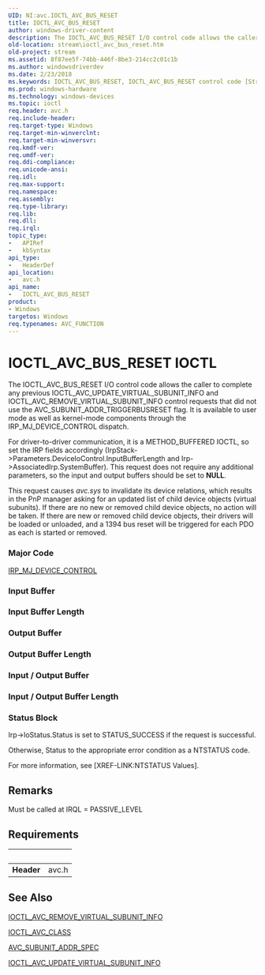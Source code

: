 ```yaml
---
UID: NI:avc.IOCTL_AVC_BUS_RESET
title: IOCTL_AVC_BUS_RESET
author: windows-driver-content
description: The IOCTL_AVC_BUS_RESET I/O control code allows the caller to complete any previous IOCTL_AVC_UPDATE_VIRTUAL_SUBUNIT_INFO and IOCTL_AVC_REMOVE_VIRTUAL_SUBUNIT_INFO control requests that did not use the AVC_SUBUNIT_ADDR_TRIGGERBUSRESET flag.
old-location: stream\ioctl_avc_bus_reset.htm
old-project: stream
ms.assetid: 8f87ee5f-74bb-446f-8be3-214cc2c01c1b
ms.author: windowsdriverdev
ms.date: 2/23/2018
ms.keywords: IOCTL_AVC_BUS_RESET, IOCTL_AVC_BUS_RESET control code [Streaming Media Devices], avc/IOCTL_AVC_BUS_RESET, avcref_4be76d4b-17fe-4ae6-a078-ebb079499d55.xml, stream.ioctl_avc_bus_reset
ms.prod: windows-hardware
ms.technology: windows-devices
ms.topic: ioctl
req.header: avc.h
req.include-header: 
req.target-type: Windows
req.target-min-winverclnt: 
req.target-min-winversvr: 
req.kmdf-ver: 
req.umdf-ver: 
req.ddi-compliance: 
req.unicode-ansi: 
req.idl: 
req.max-support: 
req.namespace: 
req.assembly: 
req.type-library: 
req.lib: 
req.dll: 
req.irql: 
topic_type:
-	APIRef
-	kbSyntax
api_type:
-	HeaderDef
api_location:
-	avc.h
api_name:
-	IOCTL_AVC_BUS_RESET
product:
- Windows
targetos: Windows
req.typenames: AVC_FUNCTION
---
```


# IOCTL_AVC_BUS_RESET IOCTL
The IOCTL_AVC_BUS_RESET I/O control code allows the caller to complete any previous IOCTL_AVC_UPDATE_VIRTUAL_SUBUNIT_INFO and IOCTL_AVC_REMOVE_VIRTUAL_SUBUNIT_INFO control requests that did not use the AVC_SUBUNIT_ADDR_TRIGGERBUSRESET flag. It is available to user mode as well as kernel-mode components through the IRP_MJ_DEVICE_CONTROL dispatch. 

For driver-to-driver communication, it is a METHOD_BUFFERED IOCTL, so set the IRP fields accordingly (IrpStack-&gt;Parameters.DeviceIoControl.InputBufferLength and Irp-&gt;AssociatedIrp.SystemBuffer). This request does not require any additional parameters, so the input and output buffers should be set to <b>NULL</b>.

This request causes <i>avc.sys</i> to invalidate its device relations, which results in the PnP manager asking for an updated list of child device objects (virtual subunits). If there are no new or removed child device objects, no action will be taken. If there are new or removed child device objects, their drivers will be loaded or unloaded, and a 1394 bus reset will be triggered for each PDO as each is started or removed.

### Major Code
[IRP_MJ_DEVICE_CONTROL](xref:"https://docs.microsoft.com/en-us/windows-hardware/drivers/kernel/irp-mj-device-control")

### Input Buffer
<text></text>

### Input Buffer Length
<text></text>

### Output Buffer
<text></text>

### Output Buffer Length
<text></text>

### Input / Output Buffer
<text></text>

### Input / Output Buffer Length
<text></text>

### Status Block
Irp->IoStatus.Status is set to STATUS_SUCCESS if the request is successful.

Otherwise, Status to the appropriate error condition as a NTSTATUS code. 

For more information, see [XREF-LINK:NTSTATUS Values].

## Remarks
Must be called at IRQL = PASSIVE_LEVEL

## Requirements
| &nbsp; | &nbsp; |
| ---- |:---- |
| **Header** | avc.h |

## See Also

<a href="..\avc\ni-avc-ioctl_avc_remove_virtual_subunit_info.md">IOCTL_AVC_REMOVE_VIRTUAL_SUBUNIT_INFO</a>



<a href="..\avc\ni-avc-ioctl_avc_class.md">IOCTL_AVC_CLASS</a>



<a href="..\avc\ns-avc-_avc_subunit_addr_spec.md">AVC_SUBUNIT_ADDR_SPEC</a>



<a href="..\avc\ni-avc-ioctl_avc_update_virtual_subunit_info.md">IOCTL_AVC_UPDATE_VIRTUAL_SUBUNIT_INFO</a>